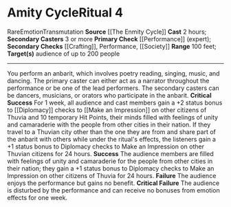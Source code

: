 ﻿---
area: null
cost: null
duration: null
element: null
heighten: null
heighten_level: '4'
id: '101'
level: '4'
name: Amity Cycle
primary_check: '[[DATABASE/skill/Performance|Performance]] (expert)'
range: 100 feet
rarity: Rare
requirement: null
school: Transmutation
secondary_casters: 3 or more
secondary_check: '[[DATABASE/skill/Crafting|Crafting]] , Performance, [[DATABASE/skill/Society|Society]]'
source: '[[DATABASE/source/The Enmity Cycle|The Enmity Cycle]]'
target: audience of up to 200 people
trait:
- '[[DATABASE/trait/Emotion|Emotion]]'
- '[[DATABASE/trait/Rare|Rare]]'
- '[[DATABASE/trait/Transmutation|Transmutation]]'
type: Ritual

---
# Amity Cycle<span class="item-type">Ritual 4</span>

<span class="trait-rare item-trait">Rare</span><span class="item-trait">Emotion</span><span class="item-trait">Transmutation</span>
**Source** [[The Enmity Cycle]]
**Cast** 2 hours; **Secondary Casters** 3 or more
**Primary Check** [[Performance]] (expert); **Secondary Checks** [[Crafting]], Performance, [[Society]]
**Range** 100 feet; **Target(s)** audience of up to 200 people

---
You perform an anbarit, which involves poetry reading, singing, music, and dancing. The primary caster can either act as a narrator throughout the performance or be one of the lead performers. The secondary casters can be dancers, musicians, or orators who participate in the anbarit.
**Critical Success** For 1 week, all audience and cast members gain a +2 status bonus to [[Diplomacy]] checks to [[Make an Impression]] on other citizens of Thuvia and 10 temporary Hit Points, their minds filled with feelings of unity and camaraderie with the people from other cities in their nation. If they travel to a Thuvian city other than the one they are from and share part of the anbarit with others while under the ritual's effects, the listeners gain a +1 status bonus to Diplomacy checks to Make an Impression on other Thuvian citizens for 24 hours.
**Success** The audience members are filled with feelings of unity and camaraderie for the people from other cities in their nation; they gain a +1 status bonus to Diplomacy checks to Make an Impression on other citizens of Thuvia for 24 hours.
**Failure** The audience enjoys the performance but gains no benefit.
**Critical Failure** The audience is disturbed by the performance and can receive no bonuses from emotion effects for one week.